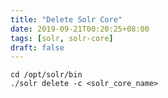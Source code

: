 ```yaml
---
title: "Delete Solr Core"
date: 2019-09-21T00:20:25+08:00
tags: [solr, solr-core]
draft: false
---
```


```
cd /opt/solr/bin
./solr delete -c <solr_core_name>
```
